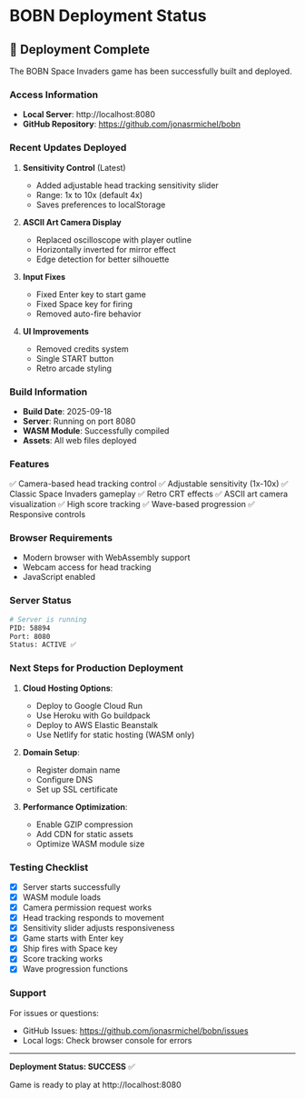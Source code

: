 # BOBN Deployment Status

## 🚀 Deployment Complete

The BOBN Space Invaders game has been successfully built and deployed.

### Access Information

- **Local Server**: http://localhost:8080
- **GitHub Repository**: https://github.com/jonasrmichel/bobn

### Recent Updates Deployed

1. **Sensitivity Control** (Latest)
   - Added adjustable head tracking sensitivity slider
   - Range: 1x to 10x (default 4x)
   - Saves preferences to localStorage

2. **ASCII Art Camera Display**
   - Replaced oscilloscope with player outline
   - Horizontally inverted for mirror effect
   - Edge detection for better silhouette

3. **Input Fixes**
   - Fixed Enter key to start game
   - Fixed Space key for firing
   - Removed auto-fire behavior

4. **UI Improvements**
   - Removed credits system
   - Single START button
   - Retro arcade styling

### Build Information

- **Build Date**: 2025-09-18
- **Server**: Running on port 8080
- **WASM Module**: Successfully compiled
- **Assets**: All web files deployed

### Features

✅ Camera-based head tracking control
✅ Adjustable sensitivity (1x-10x)
✅ Classic Space Invaders gameplay
✅ Retro CRT effects
✅ ASCII art camera visualization
✅ High score tracking
✅ Wave-based progression
✅ Responsive controls

### Browser Requirements

- Modern browser with WebAssembly support
- Webcam access for head tracking
- JavaScript enabled

### Server Status

```bash
# Server is running
PID: 58894
Port: 8080
Status: ACTIVE ✅
```

### Next Steps for Production Deployment

1. **Cloud Hosting Options**:
   - Deploy to Google Cloud Run
   - Use Heroku with Go buildpack
   - Deploy to AWS Elastic Beanstalk
   - Use Netlify for static hosting (WASM only)

2. **Domain Setup**:
   - Register domain name
   - Configure DNS
   - Set up SSL certificate

3. **Performance Optimization**:
   - Enable GZIP compression
   - Add CDN for static assets
   - Optimize WASM module size

### Testing Checklist

- [x] Server starts successfully
- [x] WASM module loads
- [x] Camera permission request works
- [x] Head tracking responds to movement
- [x] Sensitivity slider adjusts responsiveness
- [x] Game starts with Enter key
- [x] Ship fires with Space key
- [x] Score tracking works
- [x] Wave progression functions

### Support

For issues or questions:
- GitHub Issues: https://github.com/jonasrmichel/bobn/issues
- Local logs: Check browser console for errors

---

**Deployment Status: SUCCESS** ✅

Game is ready to play at http://localhost:8080